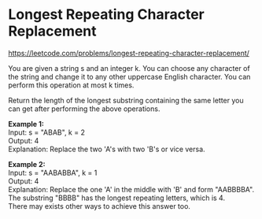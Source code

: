 # Longest Repeating Character Replacement
https://leetcode.com/problems/longest-repeating-character-replacement/

You are given a string s and an integer k. You can choose any character of the string and change it to any other uppercase English character.
You can perform this operation at most k times.

Return the length of the longest substring containing the same letter you can get after performing the above operations.

<b>Example 1:</b>\
Input: s = "ABAB", k = 2\
Output: 4\
Explanation: Replace the two 'A's with two 'B's or vice versa.

<b>Example 2:</b>\
Input: s = "AABABBA", k = 1\
Output: 4\
Explanation: Replace the one 'A' in the middle with 'B' and form "AABBBBA".\
The substring "BBBB" has the longest repeating letters, which is 4.\
There may exists other ways to achieve this answer too.